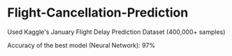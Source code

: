 # Flight-Cancellation-Prediction
Used Kaggle's January Flight Delay Prediction Dataset (400,000+ samples)

Accuracy of the best model (Neural Network): 97%

